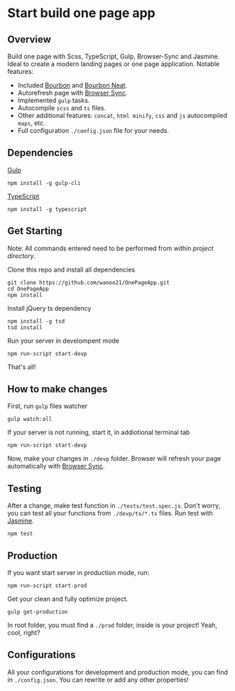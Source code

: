 # Start build one page app
## Overview
Build one page with Scss, TypeScript, Gulp, Browser-Sync and Jasmine. Ideal to create a modern landing pages or one page application.  Notable features:
+ Included [Bourbon](http://bourbon.io/) and [Bourbon Neat](http://neat.bourbon.io/).
+ Autorefresh page with [Browser Sync](https://www.browsersync.io/).
+ Implemented `gulp` tasks.
+ Autocompile `scss` and `ts` files.
+ Other additional features: `concat`, `html minify`, `css` and `js` autocompiled `maps`, etc.
+ Full configuration `./config.json` file for your needs.

## Dependencies
[Gulp](http://gulpjs.com/)
```shell
npm install -g gulp-cli
```
[TypeScript](http://www.typescriptlang.org/)
```shell
npm install -g typescript
```

## Get Starting
Note: All commands entered need to be performed from within *project directory*.

Clone this repo and install all dependencies

```shell
git clone https://github.com/wanoo21/OnePageApp.git
cd OnePageApp
npm install
```
Install jQuery ts dependency
```shell
npm install -g tsd
tsd install
```
Run your server in develompent mode
```shell
npm run-script start-devp
```
That's all!

## How to make changes
First, run `gulp` files watcher
```shell
gulp watch:all
```
If your server is not running, start it, in addiotional terminal tab
```shell
npm run-script start-devp
```
Now, make your changes in `./devp` folder. 
Browser will refresh your page automatically with [Browser Sync](https://www.browsersync.io/).

## Testing
After a change, make test function in `./tests/test.spec.js`. Don't worry, you can test all your functions from `./devp/ts/*.ts` files.
Run test with [Jasmine](http://jasmine.github.io/).
```shell
npm test
```

## Production
If you want start server in production mode, run:
```shell
npm run-script start-prod
```
Get your clean and fully optimize project.
```shell
gulp get-production
```
In root folder, you must find a `./prod` folder, inside is your project! Yeah, cool, right?

## Configurations
All your configurations for development and production mode, you can find in `./config.json`. 
You can rewrite or add any other properties!
